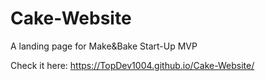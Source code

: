 # Cake-Website
A landing page for Make&amp;Bake Start-Up MVP

Check it here:
https://TopDev1004.github.io/Cake-Website/
